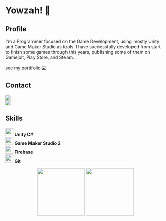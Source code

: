 <div align="left">
  <h1>Yowzah! 🎩</h1>
  <h2>Profile</h2>
</div>
  
I'm a Programmer focused on the Game Development, using mostly Unity and Game Maker Studio as tools. 
I have successfully developed from start to finish some games through this years, 
publishing some of them on Gamejolt, Play Store, and Steam.

see my <a href="https://crickkin.notion.site/N-colas-Souza-Portifolio-8d8645fee294475a88887ddc47c62995" target="_blank">portifolio 💻</a>

<div align="left">
  <h2> Contact </h2>
  <a href="https://www.linkedin.com/in/n%C3%ADcolas-souza-8771a7206/" target="_blank">
    <img src="https://img.shields.io/badge/LinkedIn-0077B5?style=for-the-badge&logo=linkedin&logoColor=white" target="_blank">
  </a>
  <br>
  <a href="https://twitter.com/_crickkin_" target="_blank">
    <img src="https://img.shields.io/badge/Twitter-1DA1F2?style=for-the-badge&logo=twitter&logoColor=white" target="_blank">
  </a>
</div>

## Skills

<img height="25" src="https://preview.redd.it/tu3gt6ysfxq71.png?auto=webp&s=10ab55d9dc09e7ed6ea59bd5916800a5272d5969"> **Unity C#**</br>
<img height="25" src="https://cdn.discordapp.com/emojis/761076486454378506.webp"> **Game Maker Studio 2**</br>
<img height="25" src="https://services.google.com/fh/files/newsletters/firebase.png"> **Firebase**</br>
<img height="25" src="https://profilinator.rishav.dev/skills-assets/git-scm-icon.svg"> **Git**

<div align= "center">
  <img height="150" src="https://github-readme-stats.vercel.app/api?username=crickkin&theme=radical&show_icons=true&include_all_commits=true&count_private=true&layout=compact" />
  <img height="150" src="https://github-readme-stats.vercel.app/api/top-langs/?username=crickkin&theme=radical&layout=compact&hide=html,c" />
</div>
